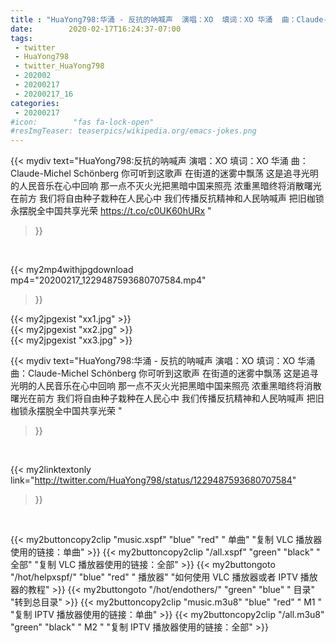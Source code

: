 ```yaml
---
title : "HuaYong798:华涌 - 反抗的呐喊声  演唱：XO  填词：XO 华涌  曲：Claude-Michel Schönberg  你可听到这歌声 在街道的迷雾中飘荡 这是追寻光明的人民音乐在心中回响 那一点不灭火光把黑暗中国来照亮 浓重黑暗终将消散曙光在前方 我们将自由种子栽种在人民心中 我们传播反抗精神和人民呐喊声 把旧枷锁永摆脱全中国共享光荣 "
date:        2020-02-17T16:24:37-07:00
tags:
 - twitter
 - HuaYong798
 - twitter_HuaYong798
 - 202002
 - 20200217
 - 20200217_16
categories:
 - 20200217
#icon:        "fas fa-lock-open"
#resImgTeaser: teaserpics/wikipedia.org/emacs-jokes.png
---
```


{{< mydiv text="HuaYong798:反抗的呐喊声  演唱：XO  填词：XO 华涌  曲：Claude-Michel Schönberg  你可听到这歌声 在街道的迷雾中飘荡 这是追寻光明的人民音乐在心中回响 那一点不灭火光把黑暗中国来照亮 浓重黑暗终将消散曙光在前方 我们将自由种子栽种在人民心中 我们传播反抗精神和人民呐喊声 把旧枷锁永摆脱全中国共享光荣 https://t.co/c0UK60hURx "
>}}
<br>


{{< my2mp4withjpgdownload mp4="20200217_1229487593680707584.mp4"
>}}

{{< my2jpgexist "xx1.jpg" >}}<br>
{{< my2jpgexist "xx2.jpg" >}}<br>
{{< my2jpgexist "xx3.jpg" >}}<br>



{{< mydiv text="HuaYong798:华涌 - 反抗的呐喊声  演唱：XO  填词：XO 华涌  曲：Claude-Michel Schönberg  你可听到这歌声 在街道的迷雾中飘荡 这是追寻光明的人民音乐在心中回响 那一点不灭火光把黑暗中国来照亮 浓重黑暗终将消散曙光在前方 我们将自由种子栽种在人民心中 我们传播反抗精神和人民呐喊声 把旧枷锁永摆脱全中国共享光荣 "
>}}
<br>

{{< my2linktextonly link="http://twitter.com/HuaYong798/status/1229487593680707584"
>}}


<br>

{{< my2buttoncopy2clip "music.xspf"        "blue"   "red"    " 单曲"  "复制 VLC 播放器使用的链接：单曲" >}} {{< my2buttoncopy2clip "/all.xspf"         "green"  "black"  " 全部"  "复制 VLC 播放器使用的链接：全部" >}} {{< my2buttongoto      "/hot/helpxspf/"    "blue"   "red"    " 播放器" "如何使用 VLC 播放器或者 IPTV 播放器的教程" >}} {{< my2buttongoto      "/hot/endothers/"   "green"  "blue"   " 目录"   "转到总目录" >}} {{< my2buttoncopy2clip "music.m3u8"        "blue"   "red"    " M1 "    "复制 IPTV 播放器使用的链接：单曲" >}} {{< my2buttoncopy2clip "/all.m3u8"         "green"  "black"  " M2 "    "复制 IPTV 播放器使用的链接：全部" >}} 
